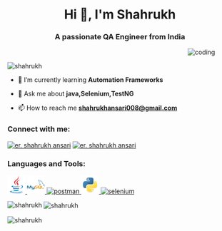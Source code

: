 
<h1 align="center">Hi 👋, I'm Shahrukh</h1>
<h3 align="center">A passionate QA Engineer from India</h3>


<img align="right">   <img width="400"> <img src="https://user-images.githubusercontent.com/55389276/140866485-8fb1c876-9a8f-4d6a-98dc-08c4981eaf70.gif"   alt="coding" />


<p align="left"> <img src="https://komarev.com/ghpvc/?username=shahrukh&label=Profile%20views&color=0e75b6&style=flat" alt="shahrukh" /> </p>

- 🌱 I’m currently learning **Automation Frameworks**

- 💬 Ask me about **java,Selenium,TestNG**

- 📫 How to reach me **shahrukhansari008@gmail.com**

<h3 align="left">Connect with me:</h3>
<p align="left">
<a href="https://linkedin.com/in/er. shahrukh ansari" target="blank"><img align="center" src="https://raw.githubusercontent.com/rahuldkjain/github-profile-readme-generator/master/src/images/icons/Social/linked-in-alt.svg" alt="er. shahrukh ansari" height="30" width="40" /></a>
<a href="https://instagram.com/er. shahrukh ansari" target="blank"><img align="center" src="https://raw.githubusercontent.com/rahuldkjain/github-profile-readme-generator/master/src/images/icons/Social/instagram.svg" alt="er. shahrukh ansari" height="30" width="40" /></a>
</p>

<h3 align="left">Languages and Tools:</h3>
<p align="left"> <a href="https://www.java.com" target="_blank" rel="noreferrer"> <img src="https://raw.githubusercontent.com/devicons/devicon/master/icons/java/java-original.svg" alt="java" width="40" height="40"/> </a> <a href="https://www.mysql.com/" target="_blank" rel="noreferrer"> <img src="https://raw.githubusercontent.com/devicons/devicon/master/icons/mysql/mysql-original-wordmark.svg" alt="mysql" width="40" height="40"/> </a> <a href="https://postman.com" target="_blank" rel="noreferrer"> <img src="https://www.vectorlogo.zone/logos/getpostman/getpostman-icon.svg" alt="postman" width="40" height="40"/> </a> <a href="https://www.python.org" target="_blank" rel="noreferrer"> <img src="https://raw.githubusercontent.com/devicons/devicon/master/icons/python/python-original.svg" alt="python" width="40" height="40"/> </a> <a href="https://www.selenium.dev" target="_blank" rel="noreferrer"> <img src="https://raw.githubusercontent.com/detain/svg-logos/780f25886640cef088af994181646db2f6b1a3f8/svg/selenium-logo.svg" alt="selenium" width="40" height="40"/> </a> </p>

<p><img align="left" src="https://github-readme-stats.vercel.app/api/top-langs?username=shahrukh&show_icons=true&locale=en&layout=compact" alt="shahrukh" /></p>

<p>&nbsp;<img align="center" src="https://github-readme-stats.vercel.app/api?username=shahrukh&show_icons=true&locale=en" alt="shahrukh" /></p>

<p><img align="center" src="https://github-readme-streak-stats.herokuapp.com/?user=shahrukh&" alt="shahrukh" /></p>

